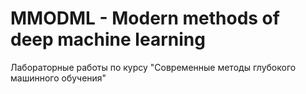 # MMODML - Modern methods of deep machine learning

Лабораторные работы по курсу "Современные методы глубокого машинного обучения"
